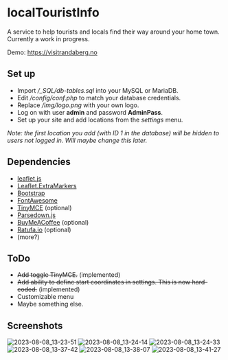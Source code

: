 
# localTouristInfo
A service to help tourists and locals find their way around your home town.  
Currently a work in progress.

Demo: https://visitrandaberg.no

## Set up
- Import */_SQL/db-tables.sql* into your MySQL or MariaDB.
- Edit */config/conf.php* to match your database credentials.  
- Replace */img/logo.png* with your own logo.
- Log on with user __admin__ and password __AdminPass__.
- Set up your site and add locations from the _settings_ menu. 

_Note: the first location you add (with ID 1 in the database) will be hidden to users not logged in. Will maybe change this later._

## Dependencies
- [leaflet.js](https://leafletjs.com)
- [Leaflet.ExtraMarkers](https://github.com/coryasilva/Leaflet.ExtraMarkers)
- [Bootstrap](https://getbootstrap.com/)
- [FontAwesome](https://fontawesome.com/)
- [TinyMCE](https://www.tiny.cloud/) (optional)
- [Parsedown.js](https://github.com/erusev/parsedown)
- [BuyMeACoffee](https://buymeacoffee.com/tngld) (optional)
- [Ratufa.io](https://ratufa.io) (optional)
- (more?)

## ToDo
- ~~Add toggle TinyMCE.~~ (implemented)
- ~~Add ability to define start coordinates in settings. This is now hard-coded.~~  (implemented)
- Customizable menu
- Maybe something else.

## Screenshots
![2023-08-08_13-23-51](https://github.com/FriedCurmudgeon/localTouristInfo/assets/7045588/b2237010-c144-4890-bfd1-4cebf282a832)
![2023-08-08_13-24-14](https://github.com/FriedCurmudgeon/localTouristInfo/assets/7045588/fbb415e8-93d2-441d-bd7a-c421fa01ac09)
![2023-08-08_13-24-33](https://github.com/FriedCurmudgeon/localTouristInfo/assets/7045588/d8887a2f-f92b-4116-b48d-4e915ab16d3f)
![2023-08-08_13-37-42](https://github.com/FriedCurmudgeon/localTouristInfo/assets/7045588/29dedb51-9e80-4355-ba70-604d8ef580f2)
![2023-08-08_13-38-07](https://github.com/FriedCurmudgeon/localTouristInfo/assets/7045588/dd9f388b-0b9e-41a4-8892-60c1a675349e)
![2023-08-08_13-41-27](https://github.com/FriedCurmudgeon/localTouristInfo/assets/7045588/c907d663-f1a6-46dd-b3b5-e7c0f6597f34)
